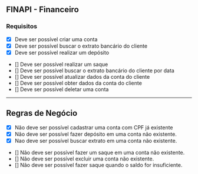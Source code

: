 ## FINAPI - Financeiro

### Requisitos

- [X] Deve ser possível criar uma conta
- [X] Deve ser possível buscar o extrato bancário do cliente
- [X] Deve ser possível realizar um depósito
- [] Deve ser possível realizar um saque
- [] Deve ser possível buscar o extrato bancário do cliente por data
- [] Deve ser possível atualizar dados da conta do cliente
- [] Deve ser possível obter dados da conta do cliente
- [] Deve ser possível deletar uma conta

---

## Regras de Negócio

- [X] Não deve ser possível cadastrar uma conta com CPF já existente
- [X] Não deve ser possível fazer depósito em uma conta não existente.
- [X] Nao deve ser possível buscar extrato em uma conta não existente.
- [] Não deve ser possível fazer um saque em uma conta não existente.
- [] Não deve ser possível excluir uma conta não existente.
- [] Não deve ser possível fazer saque quando o saldo for insuficiente.